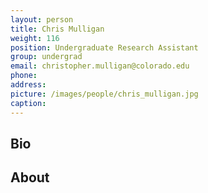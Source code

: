 ```yaml
---
layout: person
title: Chris Mulligan
weight: 116
position: Undergraduate Research Assistant
group: undergrad
email: christopher.mulligan@colorado.edu
phone:
address:
picture: /images/people/chris_mulligan.jpg
caption:  
---
```


## Bio

## About

